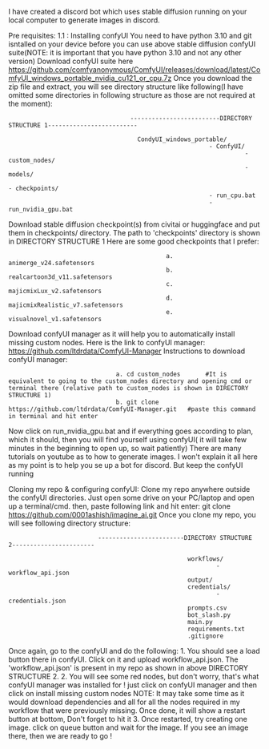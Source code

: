 I have created a discord bot which uses stable diffusion running on your local computer to generate images in discord. 

Pre requisites:
  1.1 : Installing confyUI
  You need to have python 3.10 and git isntalled on your device before you can use above stable diffusion confyUI suite(NOTE: it is important that you have python 3.10 and not any other version)
  Download confyUI suite here https://github.com/comfyanonymous/ComfyUI/releases/download/latest/ComfyUI_windows_portable_nvidia_cu121_or_cpu.7z 
  Once you download the zip file and extract, you will see directory structure like following(I have omitted some directories in following structure as those are not required at the moment):

                                      -------------------------DIRECTORY STRUCTURE 1-------------------------
  
                                        CondyUI_windows_portable/
                                                            - ConfyUI/
                                                                      - custom_nodes/
                                                                      - models/
                                                                            - checkpoints/
                                                            - run_cpu.bat
                                                            - run_nvidia_gpu.bat
                                                                              
  Download stable diffusion checkpoint(s) from civitai or huggingface and put them in checkpoints/ directory. The path to 'checkpoints' directory is shown in DIRECTORY STRUCTURE 1
            Here are some good checkpoints that I prefer:
            
                                                a. animerge_v24.safetensors
                                                b. realcartoon3d_v11.safetensors
                                                c. majicmixLux_v2.safetensors
                                                d. majicmixRealistic_v7.safetensors
                                                e. visualnovel_v1.safetensors
                                                
  Download confyUI manager as it will help you to automatically install missing custom nodes. Here is the link to confyUI manager: https://github.com/ltdrdata/ComfyUI-Manager
      Instructions to download confyUI manager:
      
                                  a. cd custom_nodes       #It is equivalent to going to the custom_nodes directory and opening cmd or terminal there (relative path to custom_nodes is shown in DIRECTORY STRUCTURE 1)
                                  b. git clone https://github.com/ltdrdata/ComfyUI-Manager.git   #paste this command in terminal and hit enter
  
  Now click on run_nvidia_gpu.bat and if everything goes according to plan, which it should, then you will find yourself using confyUI( it will take few minutes in the beginning to open up, so wait patiently)
  There are many tutorials on youtube as to how to generate images. I won't explain it all here as my point is to help you se up a bot for discord. But keep the confyUI running
  
Cloning my repo & configuring confyUI:
  Clone my repo anywhere outside the confyUI directories. Just open some drive on your PC/laptop and open up a terminal/cmd. then, paste following link and hit enter: git clone https://github.com/0001ashish/imagine_ai.git
  Once you clone my repo, you will see following directory structure:


                             ------------------------DIRECTORY STRUCTURE 2-----------------------
                                                     
                                                      workflows/
                                                              - workflow_api.json
                                                      output/
                                                      credentials/
                                                              - credentials.json
                                                      prompts.csv
                                                      bot_slash.py
                                                      main.py
                                                      requirements.txt
                                                      .gitignore

Once again, go to the confyUI and do the following:
            1. You should see a load button there in confyUI. Click on it and upload workflow_api.json. The 'workflow_api.json' is present in my repo as shown in above DIRECTORY STRUCTURE 2.
            2. You will see some red nodes, but don't worry, that's what confyUI manager was installed for ! just click on confyUI manager and then click on install missing custom nodes
            NOTE: It may take some time as it would download dependencies and all for all the nodes required in my workflow that were previously missing. Once done, it will show a restart button at bottom, Don't forget to hit it
            3. Once restarted, try creating one image. click on queue button and wait for the image. If you see an image there, then we are ready to go !

            
    

  

